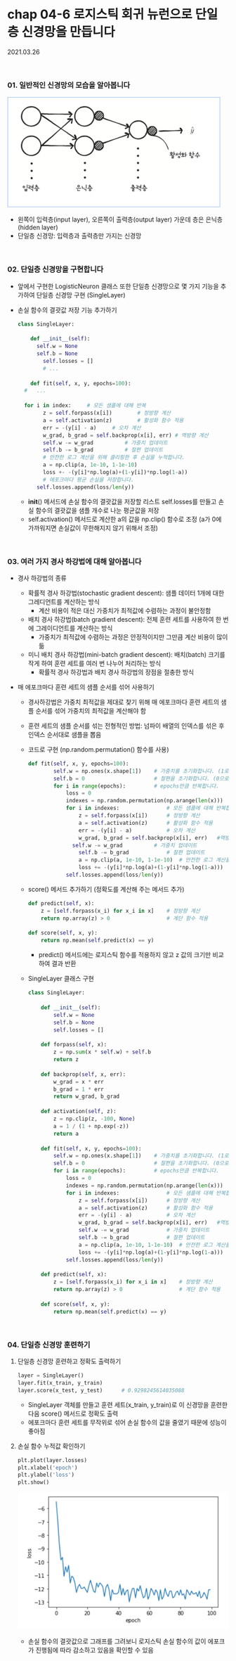 # chap 04-6 로지스틱 회귀 뉴런으로 단일층 신경망을 만듭니다

2021.03.26

<br>

### 01. 일반적인 신경망의 모습을 알아봅니다

![image01](https://github.com/hyunmin0317/DeepLearning_Study/blob/master/chap04/section06/github/image01.PNG?raw=true)

* 왼쪽이 입력층(input layer), 오른쪽이 출력층(output layer) 가운데 층은 은닉층(hidden layer)
* 단일층 신경망: 입력층과 출력층만 가지는 신경망

<br>

### 02. 단일층 신경망을 구현합니다

* 앞에서 구현한 LogisticNeuron 클래스 또한 단일층 신경망으로 몇 가지 기능을 추가하여 단일층 신경망 구현 (SingleLayer)

* 손실 함수의 결괏값 저장 기능 추가하기

  ```python
  class SingleLayer:
      
      def __init__(self):
      	self.w = None
      	self.b = None
          self.losses = []
          # ...
      
      def fit(self, x, y, epochs=100):
  	#	...
  
  	for i in index:		# 모든 샘플에 대해 반복
          z = self.forpass(x[i])		# 정방향 계산
          a = self.activation(z)		# 활성화 함수 적용
          err = -(y[i] - a)		# 오차 계산
          w_grad, b_grad = self.backprop(x[i], err)	# 역방향 계산
          self.w -= w_grad			# 가중치 업데이트
          self.b -= b_grad			# 절편 업데이트
          # 안전한 로그 계산을 위해 클리핑한 후 손실을 누적합니다.
          a = np.clip(a, 1e-10, 1-1e-10)
          loss +- -(y[i]*np.log(a)+(1-y[i])*np.log(1-a))
          # 에포크마다 평균 손실을 저장합니다.
		self.losses.append(loss/len(y))
  ```
  
  * __init__() 메서드에 손실 함수의 결괏값을 저장할 리스트 self.losses를 만들고 손실 함수의 결괏값을 샘플 개수로 나눈 평균값을 저장
  * self.activation() 메서드로 계산한 a의 값을 np.clip() 함수로 조정 (a가 0에 가까워지면 손실값이 무한해지지 않기 위해서 조정)

<br>

### 03. 여러 가지 경사 하강법에 대해 알아봅니다

* 경사 하강법의 종류
  * 확률적 경사 하강법(stochastic gradient descent): 샘플 데이터 1개에 대한 그레디언트를 계산하는 방식
    * 계산 비용이 적은 대신 가중치가 최적값에 수렴하는 과정이 불안정함
  * 배치 경사 하강법(batch gradient descent): 전체 훈련 세트를 사용하여 한 번에 그레이디언트를 계산하는 방식
    * 가중치가 최적값에 수렴하는 과정은 안정적이지만 그만큼 계산 비용이 많이 듦
  * 미니 배치 경사 하강법(mini-batch gradient descent): 배치(batch) 크기를 작게 하여 훈련 세트를 여러 번 나누어 처리하는 방식
    * 확률적 경사 하강법과 배치 경사 하강법의 장점을 절충한 방식

* 매 에포크마다 훈련 세트의 샘플 순서를 섞어 사용하기

  * 경사하강법은 가중치 최적값을 제대로 찾기 위해 매 에포크마다 훈련 세트의 샘플 순서를 섞어 가중치의 최적값을 계산해야 함
  
  * 훈련 세트의 샘플 순서를 섞는 전형적인 방법: 넘파이 배열의 인덱스를 섞은 후 인덱스 순서대로 샘플을 뽑음
  
  * 코드로 구현 (np.random.permutation() 함수를 사용)
  
    ```python
    def fit(self, x, y, epochs=100):
        	self.w = np.ones(x.shape[1])	# 가중치를 초기화합니다. (1로 초기화)
        	self.b = 0						# 절편을 초기화합니다. (0으로 초기화)
        	for i in range(epochs):			# epochs만큼 반복합니다.
                loss = 0
                indexes = np.random.permutation(np.arange(len(x)))	# 인덱스를 섞습니다.
            	for i in indexes:				# 모든 샘플에 대해 반복합니다.
                    z = self.forpass(x[i])		# 정방향 계산
                    a = self.activation(z)		# 활성화 함수 적용
                    err = -(y[i] - a)			# 오차 계산
                    w_grad, b_grad = self.backprop(x[i], err)	#역방향 계산
                  self.w -= w_grad			# 가중치 업데이트
                    self.b -= b_grad			# 절편 업데이트
                    a = np.clip(a, 1e-10, 1-1e-10)	# 안전한 로그 계산을 위해 클리핑한 후 손실을 누적합니다.
                    loss += -(y[i]*np.log(a)+(1-y[i]*np.log(1-a)))	# 에포크마다 평균 손실을 저장합니다.
                self.losses.append(loss/len(y))
    ```
  
  * score() 메서드 추가하기 (정확도를 계산해 주는 메서드 추가)
  
    ```python
    def predict(self, x):
        z = [self.forpass(x_i) for x_i in x]	# 정방향 계산
        return np.array(z) > 0					# 계단 함수 적용
    
    def score(self, x, y):
        return np.mean(self.predict(x) == y)
    ```
  
    * predict() 메서드에는 로지스틱 함수를 적용하지 않고 z 값의 크기만 비교하여 결과 반환
  
  * SingleLayer 클래스 구현
  
    ```python
    class SingleLayer:
        
        def __init__(self):
        	self.w = None
        	self.b = None
            self.losses = []
            
        def forpass(self, x):
            z = np.sum(x * self.w) + self.b
            return z
        
        def backprop(self, x, err):
            w_grad = x * err
            b_grad = 1 * err
            return w_grad, b_grad
        
        def activation(self, z):
            z = np.clip(z, -100, None)
            a = 1 / (1 + np.exp(-z))
            return a
        
        def fit(self, x, y, epochs=100):
        	self.w = np.ones(x.shape[1])	# 가중치를 초기화합니다. (1로 초기화)
        	self.b = 0						# 절편을 초기화합니다. (0으로 초기화)
        	for i in range(epochs):			# epochs만큼 반복합니다.
                loss = 0
                indexes = np.random.permutation(np.arange(len(x)))	# 인덱스를 섞습니다.
            	for i in indexes:				# 모든 샘플에 대해 반복합니다.
                    z = self.forpass(x[i])		# 정방향 계산
                    a = self.activation(z)		# 활성화 함수 적용
                    err = -(y[i] - a)			# 오차 계산
                    w_grad, b_grad = self.backprop(x[i], err)	#역방향 계산
                    self.w -= w_grad			# 가중치 업데이트
                    self.b -= b_grad			# 절편 업데이트
                    a = np.clip(a, 1e-10, 1-1e-10)	# 안전한 로그 계산을 위해 클리핑한 후 손실을 누적합니다.
                    loss += -(y[i]*np.log(a)+(1-y[i]*np.log(1-a)))	# 에포크마다 평균 손실을 저장합니다.
                self.losses.append(loss/len(y))
                
    	def predict(self, x):
        	z = [self.forpass(x_i) for x_i in x]	# 정방향 계산
        	return np.array(z) > 0					# 계단 함수 적용
    
    	def score(self, x, y):
        	return np.mean(self.predict(x) == y)
    ```

<br>

### 04. 단일층 신경망 훈련하기

1. 단일층 신경망 훈련하고 정확도 출력하기

   ```python
   layer = SingleLayer()
   layer.fit(x_train, y_train)
   layer.score(x_test, y_test)		# 0.9298245614035088
   ```

   * SingleLayer 객체를 만들고 훈련 세트(x_train, y_train)로 이 신경망을 훈련한 다음 score() 메서드로 정확도 출력
   * 에포크마다 훈련 세트를 무작위로 섞어 손실 함수의 값을 줄였기 때문에 성능이 좋아짐

2. 손실 함수 누적값 확인하기

   ```python
   plt.plot(layer.losses)
   plt.xlabel('epoch')
   plt.ylabel('loss')
   plt.show()
   ```

   ![image02](https://github.com/hyunmin0317/DeepLearning_Study/blob/master/chap04/section06/github/image02.PNG?raw=true)

   * 손실 함수의 결괏값으로 그래프를 그려보니 로지스틱 손실 함수의 값이 에포크가 진행됨에 따라 감소하고 있음을 확인할 수 있음